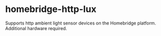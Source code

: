 # homebridge-http-lux
Supports http ambient light sensor devices on the Homebridge platform. Additional hardware required.
